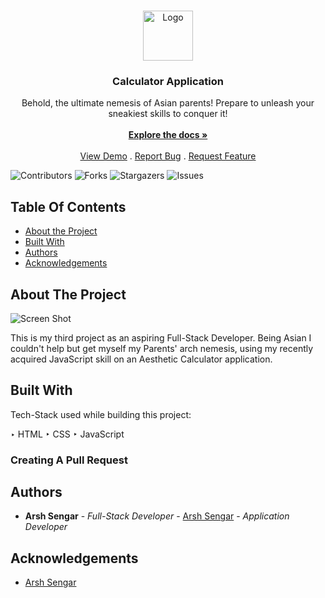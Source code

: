 <br/>
<p align="center">
  <a href="https://github.com/arshsengar/Project_3_Calculator_Application">
    <img src="https://ibb.co/m6DqrQD" alt="Logo" width="80" height="80">
  </a>

  <h3 align="center">Calculator Application</h3>

  <p align="center">
    Behold, the ultimate nemesis of Asian parents! Prepare to unleash your sneakiest skills to conquer it!
    <br/>
    <br/>
    <a href="https://github.com/arshsengar/Project_3_Calculator_Application"><strong>Explore the docs »</strong></a>
    <br/>
    <br/>
    <a href="https://github.com/arshsengar/Project_3_Calculator_Application">View Demo</a>
    .
    <a href="https://github.com/arshsengar/Project_3_Calculator_Application/issues">Report Bug</a>
    .
    <a href="https://github.com/arshsengar/Project_3_Calculator_Application/issues">Request Feature</a>
  </p>
</p>

![Contributors](https://img.shields.io/github/contributors/arshsengar/Project_3_Calculator_Application?color=dark-green) ![Forks](https://img.shields.io/github/forks/arshsengar/Project_3_Calculator_Application?style=social) ![Stargazers](https://img.shields.io/github/stars/arshsengar/Project_3_Calculator_Application?style=social) ![Issues](https://img.shields.io/github/issues/arshsengar/Project_3_Calculator_Application) 

## Table Of Contents

* [About the Project](#about-the-project)
* [Built With](#built-with)
* [Authors](#authors)
* [Acknowledgements](#acknowledgements)

## About The Project

![Screen Shot](https://ibb.co/ScXWCKG)

This is my third project as an aspiring Full-Stack Developer. Being Asian I couldn't help but get myself my Parents' arch  nemesis, using my recently acquired JavaScript  skill on an Aesthetic Calculator application.

## Built With

Tech-Stack used while building this project:

‣ HTML
‣ CSS
‣ JavaScript

### Creating A Pull Request



## Authors

* **Arsh Sengar** - *Full-Stack Developer* - [Arsh Sengar](https://github.com/ARSHSENGAR) - *Application Developer*

## Acknowledgements

* [Arsh Sengar](https://github.com/ARSHSENGAR)
